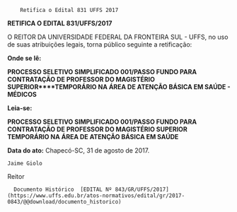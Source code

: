         Retifica o Edital 831 UFFS 2017  

**RETIFICA O EDITAL 831/UFFS/2017**

  

 O REITOR DA UNIVERSIDADE FEDERAL DA FRONTEIRA SUL - UFFS, no uso de suas atribuições legais, torna público seguinte a retificação:

  

 **Onde se lê:**

 **PROCESSO SELETIVO SIMPLIFICADO 001/PASSO FUNDO PARA** **CONTRATAÇÃO DE PROFESSOR DO MAGISTÉRIO SUPERIOR****TEMPORÁRIO NA ÁREA DE ATENÇÃO BÁSICA EM SAÚDE - MÉDICOS**

  

 **Leia-se:**

 **PROCESSO SELETIVO SIMPLIFICADO 001/PASSO FUNDO PARA** **CONTRATAÇÃO DE PROFESSOR DO MAGISTÉRIO SUPERIOR** **TEMPORÁRIO NA ÁREA DE ATENÇÃO BÁSICA EM SAÚDE**

   **Data do ato:** Chapecó-SC, 31 de agosto de 2017.   
 

    Jaime Giolo   
 Reitor 

      Documento Histórico  [EDITAL Nº 843/GR/UFFS/2017](https://www.uffs.edu.br/atos-normativos/edital/gr/2017-0843/@@download/documento_historico)     
      